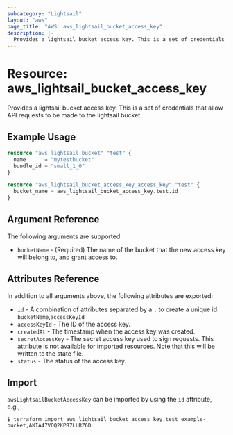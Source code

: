 ```yaml
---
subcategory: "Lightsail"
layout: "aws"
page_title: "AWS: aws_lightsail_bucket_access_key"
description: |-
  Provides a lightsail bucket access key. This is a set of credentials that allow API requests to be made to the lightsail bucket.
---
```


# Resource: aws_lightsail_bucket_access_key

Provides a lightsail bucket access key. This is a set of credentials that allow API requests to be made to the lightsail bucket.

## Example Usage

```terraform
resource "aws_lightsail_bucket" "test" {
  name      = "mytestbucket"
  bundle_id = "small_1_0"
}

resource "aws_lightsail_bucket_access_key_access_key" "test" {
  bucket_name = aws_lightsail_bucket_access_key.test.id
}
```

## Argument Reference

The following arguments are supported:

* `bucketName` - (Required) The name of the bucket that the new access key will belong to, and grant access to.

## Attributes Reference

In addition to all arguments above, the following attributes are exported:

* `id` - A combination of attributes separated by a `,` to create a unique id: `bucketName`,`accessKeyId`
* `accessKeyId` - The ID of the access key.
* `createdAt` - The timestamp when the access key was created.
* `secretAccessKey` - The secret access key used to sign requests. This attribute is not available for imported resources. Note that this will be written to the state file.
* `status` - The status of the access key.

## Import

`awsLightsailBucketAccessKey` can be imported by using the `id` attribute, e.g.,

```
$ terraform import aws_lightsail_bucket_access_key.test example-bucket,AKIA47VOQ2KPR7LLRZ6D
```

<!-- cache-key: cdktf-0.17.0-pre.15 input-7c1d1915d1a96eb0be80f2b34f5992feb825065e97906e4f7cccabbd479081b2 -->